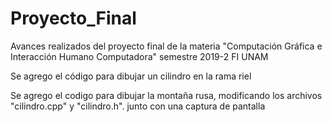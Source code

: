 ﻿# Proyecto_Final
Avances realizados del proyecto final de la materia "Computación Gráfica e Interacción Humano Computadora" semestre 2019-2 FI UNAM

Se agrego el código para dibujar un cilindro en la rama riel

Se agrego el codigo para dibujar la montaña rusa, modificando los archivos "cilindro.cpp" y "cilindro.h". junto con una captura de pantalla
